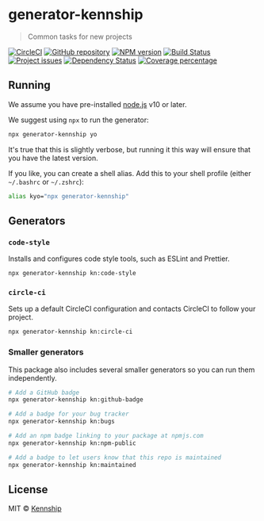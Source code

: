 # generator-kennship

> Common tasks for new projects

[![CircleCI][circleci-image]][circleci-url]
[![GitHub repository][github-image]][github-url]
[![NPM version][npm-image]][npm-url]
[![Build Status][travis-image]][travis-url]
[![Project issues][bugs-image]][bugs-url]
[![Dependency Status][daviddm-image]][daviddm-url]
[![Coverage percentage][coveralls-image]][coveralls-url]

## Running

We assume you have pre-installed [node.js](https://nodejs.org/) v10 or later.

We suggest using `npx` to run the generator:

```bash
npx generator-kennship yo
```

It's true that this is slightly verbose, but running it this way will ensure that you have the latest version.

If you like, you can create a shell alias. Add this to your shell profile (either `~/.bashrc` or `~/.zshrc`):

```bash
alias kyo="npx generator-kennship"
```

## Generators

### `code-style`

Installs and configures code style tools, such as ESLint and Prettier.

```bash
npx generator-kennship kn:code-style
```

### `circle-ci`

Sets up a default CircleCI configuration and contacts CircleCI to follow your project.

```bash
npx generator-kennship kn:circle-ci
```

### Smaller generators

This package also includes several smaller generators so you can run them independently.

```bash
# Add a GitHub badge
npx generator-kennship kn:github-badge

# Add a badge for your bug tracker
npx generator-kennship kn:bugs

# Add an npm badge linking to your package at npmjs.com
npx generator-kennship kn:npm-public

# Add a badge to let users know that this repo is maintained
npx generator-kennship kn:maintained
```

## License

MIT © [Kennship](https://kennship.com)

[npm-image]: https://badge.fury.io/js/generator-kennship.svg

[npm-url]: https://npmjs.org/package/generator-kennship

[travis-image]: https://travis-ci.org/ryaninvents/generator-kennship.svg?branch=master

[travis-url]: https://travis-ci.org/ryaninvents/generator-kennship

[daviddm-image]: https://david-dm.org/ryaninvents/generator-kennship.svg?theme=shields.io

[daviddm-url]: https://david-dm.org/ryaninvents/generator-kennship

[coveralls-image]: https://coveralls.io/repos/ryaninvents/generator-kennship/badge.svg

[coveralls-url]: https://coveralls.io/r/ryaninvents/generator-kennship

[circleci-image]: https://img.shields.io/circleci/project/github/ryaninvents/generator-kennship/master.svg?logo=circleci

[circleci-url]: https://circleci.com/gh/ryaninvents/generator-kennship

[github-image]: https://img.shields.io/github/watchers/kennship/generator-kennship.svg

[github-url]: https://github.com/kennship/generator-kennship

[bugs-image]: https://img.shields.io/github/issues/kennship/generator-kennship.svg?logo=github

[bugs-url]: https://github.com/kennship/generator-kennship/issues
